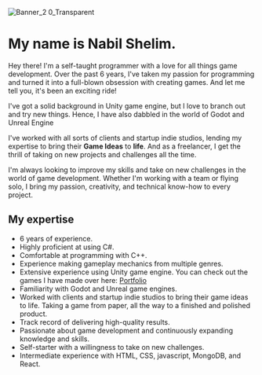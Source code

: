 ![Banner_2 0_Transparent](https://user-images.githubusercontent.com/66183221/236266575-7670e4b3-205d-41ca-ad18-83a36cf82c83.png)


# My name is Nabil Shelim.
Hey there! I'm a self-taught programmer with a love for all things game development. Over the past 6 years, I've taken my passion for programming and turned it into a full-blown obsession with creating games. And let me tell you, it's been an exciting ride!

I've got a solid background in Unity game engine, but I love to branch out and try new things. Hence, I have also dabbled in the world of Godot and Unreal Engine

I've worked with all sorts of clients and startup indie studios, lending my expertise to bring their **Game Ideas** to **life**. And as a freelancer, I get the thrill of taking on new projects and challenges all the time.

I'm always looking to improve my skills and take on new challenges in the world of game development. Whether I'm working with a team or flying solo, I bring my passion, creativity, and technical know-how to every project.

## My expertise
- 6 years of experience.
- Highly proficient at using C#.
- Comfortable at programming with C++.
- Experience making gameplay mechanics from multiple genres.
- Extensive experience using Unity game engine. You can check out the games I have made over here: <a href="https://www.nabilshelim.com/#/portfoli" target="_blank">Portfolio</a>
- Familiarity with Godot and Unreal game engines.
- Worked with clients and startup indie studios to bring their game ideas to life. Taking a game from paper, all the way to a finished and polished product.
- Track record of delivering high-quality results.
- Passionate about game development and continuously expanding knowledge and skills.
- Self-starter with a willingness to take on new challenges.
- Intermediate experience with HTML, CSS, javascript, MongoDB, and React.
